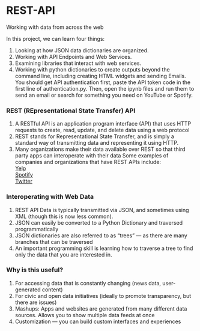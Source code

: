 # REST-API
Working with data from across the web

In this project, we can learn four things:
1. Looking at how JSON data dictionaries are organized.
2. Working with API Endpoints and Web Services.
3. Examining libraries that interact with web services.
4. Working with python dictionaries to create outputs beyond the command line, including creating HTML widgets and sending Emails.  
You should get API authentication first, paste the API token code in the first line of authentication.py. Then, open the ipynb files and run them to send an email or search for something you need on YouTube or Spotify.

### REST (REpresentational State Transfer) API
1. A RESTful API is an application program interface (API) that uses HTTP requests to create, read, update, and delete data using a web protocol
2. REST stands for Representational State Transfer, and is simply a standard way of transmitting data and representing it using HTTP.
3. Many organizations make their data available over REST so that third party apps can interoperate with their data
Some examples of companies and organizations that have REST APIs include:  
[Yelp](https://www.yelp.com/developers/documentation/v3/get_started)  
[Spotify](https://developer.spotify.com/documentation/web-api/reference/)  
[Twitter](https://developer.twitter.com/en/docs/tweets/search/overview)

### Interoperating with Web Data
1. REST API Data is typically transmitted via JSON, and sometimes using XML (though this is now less common).
2. JSON can easily be converted to a Python Dictionary and traversed programmatically
3. JSON dictionaries are also referred to as “trees” — as there are many branches that can be traversed
4. An important programming skill is learning how to traverse a tree to find only the data that you are interested in.

### Why is this useful?
1. For accessing data that is constantly changing (news data, user-generated content)
2. For civic and open data initiatives (ideally to promote transparency, but there are issues)
3. Mashups: Apps and websites are generated from many different data sources. Allows you to show multiple data feeds at once
4. Customization — you can build custom interfaces and experiences

